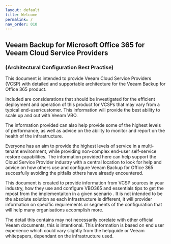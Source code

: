 ```yaml
---
layout: default
title: Welcome
permalink: /
nav_order: 010
---
```


## Veeam Backup for Microsoft Office 365 for Veeam Cloud Service Providers 
### (Architectural Configuration Best Practise) 


This document is intended to provide  Veeam Cloud Service Providers (VCSP) with detailed and supportable architecture for the Veeam Backup for Office 365 product.  

Included are considerations that should be investigated for the efficient deployment and operation of this product for VCSPs that may vary from a typical end-user/customer.  This information will provide the best ability to scale up and out with Veeam VBO.

The information provided can also help provide some of the highest levels of performance, as well as advice on the ability to monitor and report on the health of the infrastructure.  

Everyone has an aim to provide the highest levels of service in a multi-tenant environment, while providing non-complex end-user self-service restore capabilities.  The information provided here can help support the Cloud Service Provider industry with a central location to look for help and advice on how others use and configure Veeam Backup for Office 365 succesfully avoiding the pitfalls others have already encountered.

This document is created to provide information from VCSP sources in your industry, how they use and configure VBO365 and essentials tips to get the mpost from the implementaiton in a given scenario . It is not intended to be the absolute solution as each infrastructure is different, it will provider information on specific requirements or segments of the  configuration that will help many organisations accomplish more. 

The detail this contains may not necessarily corelate with other official Veeam documents, this is intentional. This information is based on end user experience which could vary slightly from the helpguide or Veeam whitepapers, dependant on the infrastructure used.
